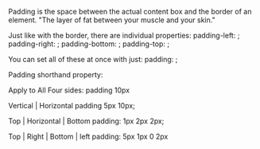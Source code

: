 Padding is the space between the actual content box and the border of an element. "The layer of fat between your muscle and your skin."

Just like with the border, there are individual properties:
padding-left: ;
padding-right: ;
padding-bottom: ;
padding-top: ;

You can set all of these at once with just:
padding: ;

Padding shorthand property:

Apply to All Four sides:
padding 10px

Vertical | Horizontal
padding 5px 10px;

Top | Horizontal | Bottom
padding: 1px 2px 2px;

Top | Right | Bottom | left
padding: 5px 1px 0 2px
